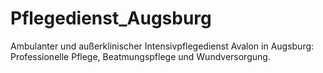 # Pflegedienst_Augsburg
Ambulanter und außerklinischer Intensivpflegedienst Avalon in Augsburg: Professionelle Pflege, Beatmungspflege und Wundversorgung.
